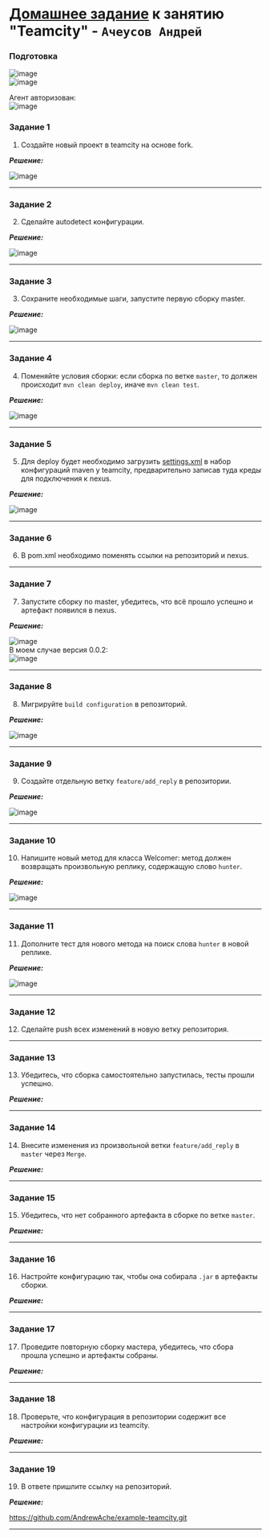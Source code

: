 # [Домашнее задание](https://github.com/netology-code/mnt-homeworks/blob/MNT-video/09-ci-05-teamcity/README.md) к занятию  "Teamcity" - `Ачеусов Андрей`

### Подготовка
![image](https://github.com/AndrewAche/HW_ALL/assets/121398221/b1617d56-fd49-4007-9043-7f73f3cb740a)  
![image](https://github.com/AndrewAche/HW_ALL/assets/121398221/b9b65153-e584-471a-a86a-636ae5d22556)   

Агент авторизован:  
![image](https://github.com/AndrewAche/HW_ALL/assets/121398221/61266547-85bf-4aab-8203-ecaa41bc61c8)  




### Задание 1

1. Создайте новый проект в teamcity на основе fork.

***Решение:***  

![image](https://github.com/AndrewAche/HW_ALL/assets/121398221/36df5f33-0741-4d7f-bcbf-92c1a90a0f90)


---


### Задание 2

2. Сделайте autodetect конфигурации.

***Решение:***  

![image](https://github.com/AndrewAche/HW_ALL/assets/121398221/a4bacf84-576d-4031-b884-13fb91e2aa27)


---


### Задание 3

3. Сохраните необходимые шаги, запустите первую сборку master.

***Решение:***  

![image](https://github.com/AndrewAche/HW_ALL/assets/121398221/d2170845-0401-4227-9f7f-9622e742efc9)


---


### Задание 4

4. Поменяйте условия сборки: если сборка по ветке `master`, то должен происходит `mvn clean deploy`, иначе `mvn clean test`.

***Решение:***  

![image](https://github.com/AndrewAche/HW_ALL/assets/121398221/6579c371-018f-4ed8-b876-de5ca64d138e)


---


### Задание 5

5. Для deploy будет необходимо загрузить [settings.xml](./teamcity/settings.xml) в набор конфигураций maven у teamcity, предварительно записав туда креды для подключения к nexus.

***Решение:***  

![image](https://github.com/AndrewAche/HW_ALL/assets/121398221/a88ef93a-1529-4e66-a820-e59ae3cad439)


---


### Задание 6

6. В pom.xml необходимо поменять ссылки на репозиторий и nexus.

---


### Задание 7

7. Запустите сборку по master, убедитесь, что всё прошло успешно и артефакт появился в nexus.

***Решение:***  

![image](https://github.com/AndrewAche/HW_ALL/assets/121398221/2514b1cc-a899-4633-b4ff-800e25f7ac75)  
В моем случае версия 0.0.2:  
![image](https://github.com/AndrewAche/HW_ALL/assets/121398221/43b4ef0c-d1b9-49cc-a422-0c43c7df4d50)  


---


### Задание 8

8. Мигрируйте `build configuration` в репозиторий.

***Решение:***  

![image](https://github.com/AndrewAche/HW_ALL/assets/121398221/58bfb905-5747-4bb6-a33c-700c20499b87)


---


### Задание 9

9. Создайте отдельную ветку `feature/add_reply` в репозитории.

***Решение:***  

![image](https://github.com/AndrewAche/HW_ALL/assets/121398221/ae931f64-a69a-419d-bcd0-17fe7a7b9bdc)


---


### Задание 10

10. Напишите новый метод для класса Welcomer: метод должен возвращать произвольную реплику, содержащую слово `hunter`.

***Решение:***  

![image](https://github.com/AndrewAche/HW_ALL/assets/121398221/78898e2b-d052-44a2-98ba-7c7fabfc1034)  


---


### Задание 11

11. Дополните тест для нового метода на поиск слова `hunter` в новой реплике.

***Решение:***  

![image](https://github.com/AndrewAche/HW_ALL/assets/121398221/3c1f553c-fc22-4c71-a468-f87fed9fabce)


---


### Задание 12

12. Сделайте push всех изменений в новую ветку репозитория.

---


### Задание 13

13. Убедитесь, что сборка самостоятельно запустилась, тесты прошли успешно.

***Решение:***  



---


### Задание 14

14. Внесите изменения из произвольной ветки `feature/add_reply` в `master` через `Merge`.

***Решение:***  



---


### Задание 15

15. Убедитесь, что нет собранного артефакта в сборке по ветке `master`.

***Решение:***  



---


### Задание 16

16. Настройте конфигурацию так, чтобы она собирала `.jar` в артефакты сборки.

***Решение:***  



---


### Задание 17

17. Проведите повторную сборку мастера, убедитесь, что сбора прошла успешно и артефакты собраны.


***Решение:***  



---


### Задание 18

18. Проверьте, что конфигурация в репозитории содержит все настройки конфигурации из teamcity.

***Решение:***  



---


### Задание 19

19. В ответе пришлите ссылку на репозиторий.

***Решение:***  

https://github.com/AndrewAche/example-teamcity.git

---
